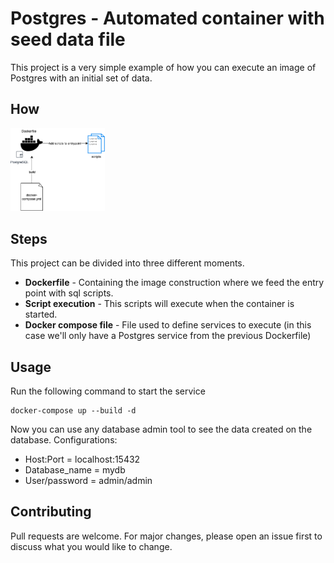 # Postgres - Automated container with seed data file

This project is a very simple example of how you can execute an image of Postgres with an initial set of data.

## How

<img src="resources/architecture.png" width="30%" height="20%">

## Steps

This project can be divided into three different moments.
* **Dockerfile** - Containing the image construction where we feed the entry point with sql scripts.
* **Script execution** - This scripts will execute when the container is started.
* **Docker compose file** - File used to define services to execute (in this case we'll only have a Postgres service from the previous Dockerfile)

## Usage

Run the following command to start the service

```docker
docker-compose up --build -d
```

Now you can use any database admin tool to see the data created on the database.
Configurations:
* Host:Port = localhost:15432
* Database_name = mydb
* User/password = admin/admin

## Contributing
Pull requests are welcome. For major changes, please open an issue first to discuss what you would like to change.
